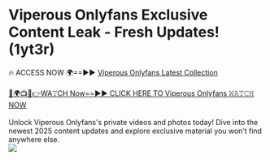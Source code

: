 # Viperous Onlyfans Exclusive Content Leak - Fresh Updates! (1yt3r)

🔥 ACCESS NOW 🌍==►► <a href="https://tinyurl.com/kvy9nzfs" rel="nofollow">Viperous Onlyfans Latest Collection</a>
<br><br>
[🔴🌍📺📱👉WA𝚃CH Now==►► CLICK HERE TO Viperous Onlyfans 𝚆𝙰𝚃𝙲𝙷 NOW](https://tinyurl.com/kvy9nzfs)
<br><br>
Unlock Viperous Onlyfans's private videos and photos today! Dive into the newest 2025 content updates and explore exclusive material you won’t find anywhere else.
<br>
<a href="https://tinyurl.com/kvy9nzfs" rel="nofollow" data-target="animated-image.originalLink"><img src="https://camo.githubusercontent.com/8a4f000d20f83aca3bf7ec5f350d767afa0574a8a352519fd8cfa583a6f93a33/68747470733a2f2f692e696d6775722e636f6d2f644a486b345a712e676966" data-canonical-src="https://i.imgur.com/dJHk4Zq.gif" style="max-width: 100%; display: inline-block;" data-target="animated-image.originalImage"></a>
<br>
